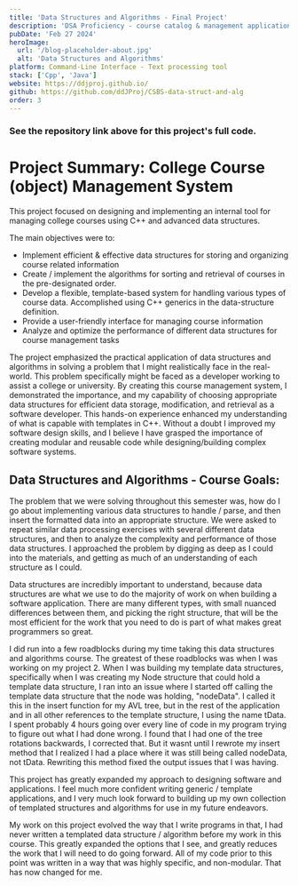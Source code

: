 ```yaml
---
title: 'Data Structures and Algorithms - Final Project'
description: 'DSA Proficiency - course catalog & management application'
pubDate: 'Feb 27 2024'
heroImage:
  url: '/blog-placeholder-about.jpg'
  alt: 'Data Structures and Algorithms'
platform: Command-Line Interface - Text processing tool
stack: ['Cpp', 'Java']
website: https://ddjproj.github.io/
github: https://github.com/ddJProj/CSBS-data-struct-and-alg
order: 3
---
```

### See the repository link above for this project's full code. 

# Project Summary: College Course (object) Management System
This project focused on designing and implementing an internal tool for managing college courses using C++ and advanced data structures. 

The main objectives were to:
- Implement efficient & effective data structures for storing and organizing course related information
- Create / implement the algorithms for sorting and retrieval of courses in the pre-designated order.
- Develop a flexible, template-based system for handling various types of course data. Accomplished using C++ generics in the data-structure definition.
- Provide a user-friendly interface for managing course information
- Analyze and optimize the performance of different data structures for course management tasks

The project emphasized the practical application of data structures and algorithms in solving a problem that I might realistically face in the real-world. This problem specifically might be faced as a developer working to assist a college or university. By creating this course management system, I demonstrated the importance, and my capability of choosing appropriate data structures for efficient data storage, modification, and retrieval as a software developer.
This hands-on experience enhanced my understanding of what is capable with templates in C++. Without a doubt I improved my software design skills, and I believe I have grasped the importance of creating modular and reusable code while designing/building complex software systems.


## Data Structures and Algorithms - Course Goals:
The problem that we were solving throughout this semester was, how do I go about implementing various data structures to handle / parse, and then insert the formatted data into an appropriate structure. We were asked to repeat similar data processing exercises with several different data structures, and then to analyze the complexity and performance of those data structures. I approached the problem by digging as deep as I could into the materials, and getting as much of an understanding of each structure as I could.

Data structures are incredibly important to understand, because data structures are what we use to do the majority of work on when building a software application. There are many different types, with small nuanced differences between them, and picking the right structure, that will be the most efficient for the work that you need to do is part of what makes great programmers so great.

I did run into a few roadblocks during my time taking this data structures and algorithms course. The greatest of these roadblocks was when I was working on my project 2. When I was building my template data structures, specifically when I was creating my Node structure that could hold a template data structure, I ran into an issue where I started off calling the template data structure that the node was holding, "nodeData". I called it this in the insert function for my AVL tree, but in the rest of the application and in all other references to the template structure, I using the name tData. I spent probably 4 hours going over every line of code in my program trying to figure out what I had done wrong. I found that I had one of the tree rotations backwards, I corrected that. But it wasnt until I rewrote my insert method that I realized I had a place where it was still being called nodeData, not tData. Rewriting this method fixed the output issues that I was having.

This project has greatly expanded my approach to designing software and applications. I feel much more confident writing generic / template applications, and I very much look forward to building up my own collection of templated structures and algorithms for use in my future endeavors.

My work on this project evolved the way that I write programs in that, I had never written a templated data structure / algorithm before my work in this course. This greatly expanded the options that I see, and greatly reduces the work that I will need to do going forward. All of my code prior to this point was written in a way that was highly specific, and non-modular. That has now changed for me.

